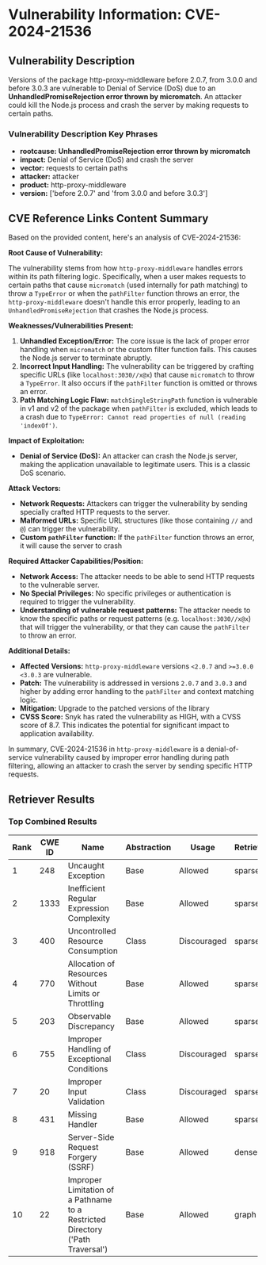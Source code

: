 # Vulnerability Information: CVE-2024-21536

## Vulnerability Description
Versions of the package http-proxy-middleware before 2.0.7, from 3.0.0 and before 3.0.3 are vulnerable to Denial of Service (DoS) due to an **UnhandledPromiseRejection error thrown by micromatch**. An attacker could kill the Node.js process and crash the server by making requests to certain paths.

### Vulnerability Description Key Phrases
- **rootcause:** **UnhandledPromiseRejection error thrown by micromatch**
- **impact:** Denial of Service (DoS) and crash the server
- **vector:** requests to certain paths
- **attacker:** attacker
- **product:** http-proxy-middleware
- **version:** ['before 2.0.7' and 'from 3.0.0 and before 3.0.3']

## CVE Reference Links Content Summary
Based on the provided content, here's an analysis of CVE-2024-21536:

**Root Cause of Vulnerability:**

The vulnerability stems from how `http-proxy-middleware` handles errors within its path filtering logic. Specifically, when a user makes requests to certain paths that cause `micromatch` (used internally for path matching) to throw a `TypeError` or when the `pathFilter` function throws an error, the `http-proxy-middleware` doesn't handle this error properly, leading to an `UnhandledPromiseRejection` that crashes the Node.js process.

**Weaknesses/Vulnerabilities Present:**

1.  **Unhandled Exception/Error:** The core issue is the lack of proper error handling when `micromatch` or the custom filter function fails. This causes the Node.js server to terminate abruptly.
2.  **Incorrect Input Handling:** The vulnerability can be triggered by crafting specific URLs (like `localhost:3030//x@x`) that cause `micromatch` to throw a `TypeError`. It also occurs if the `pathFilter` function is omitted or throws an error.
3.  **Path Matching Logic Flaw:**  `matchSingleStringPath` function is vulnerable in v1 and v2 of the package when `pathFilter` is excluded, which leads to a crash due to `TypeError: Cannot read properties of null (reading 'indexOf')`.

**Impact of Exploitation:**

*   **Denial of Service (DoS):** An attacker can crash the Node.js server, making the application unavailable to legitimate users. This is a classic DoS scenario.

**Attack Vectors:**

*   **Network Requests:** Attackers can trigger the vulnerability by sending specially crafted HTTP requests to the server.
*   **Malformed URLs:** Specific URL structures (like those containing `//` and `@`) can trigger the vulnerability.
*   **Custom `pathFilter` function:** If the `pathFilter` function throws an error, it will cause the server to crash

**Required Attacker Capabilities/Position:**

*   **Network Access:** The attacker needs to be able to send HTTP requests to the vulnerable server.
*   **No Special Privileges:** No specific privileges or authentication is required to trigger the vulnerability.
*   **Understanding of vulnerable request patterns:** The attacker needs to know the specific paths or request patterns (e.g. `localhost:3030//x@x`) that will trigger the vulnerability, or that they can cause the `pathFilter` to throw an error.

**Additional Details:**

*   **Affected Versions:** `http-proxy-middleware` versions `<2.0.7` and `>=3.0.0 <3.0.3` are vulnerable.
*   **Patch:** The vulnerability is addressed in versions `2.0.7` and `3.0.3` and higher by adding error handling to the `pathFilter` and context matching logic.
*   **Mitigation:** Upgrade to the patched versions of the library
*   **CVSS Score:** Snyk has rated the vulnerability as HIGH, with a CVSS score of 8.7. This indicates the potential for significant impact to application availability.

In summary, CVE-2024-21536 in `http-proxy-middleware` is a denial-of-service vulnerability caused by improper error handling during path filtering, allowing an attacker to crash the server by sending specific HTTP requests.

## Retriever Results

### Top Combined Results

| Rank | CWE ID | Name | Abstraction | Usage  | Retrievers | Individual Scores |
|------|--------|------|-------------|-------|------------|-------------------|
| 1 | 248 | Uncaught Exception | Base | Allowed | sparse | 0.331 |
| 2 | 1333 | Inefficient Regular Expression Complexity | Base | Allowed | sparse | 0.316 |
| 3 | 400 | Uncontrolled Resource Consumption | Class | Discouraged | sparse | 0.312 |
| 4 | 770 | Allocation of Resources Without Limits or Throttling | Base | Allowed | sparse | 0.308 |
| 5 | 203 | Observable Discrepancy | Base | Allowed | sparse | 0.305 |
| 6 | 755 | Improper Handling of Exceptional Conditions | Class | Discouraged | sparse | 0.300 |
| 7 | 20 | Improper Input Validation | Class | Discouraged | sparse | 0.297 |
| 8 | 431 | Missing Handler | Base | Allowed | sparse | 0.295 |
| 9 | 918 | Server-Side Request Forgery (SSRF) | Base | Allowed | dense | 0.485 |
| 10 | 22 | Improper Limitation of a Pathname to a Restricted Directory ('Path Traversal') | Base | Allowed | graph | 0.002 |

